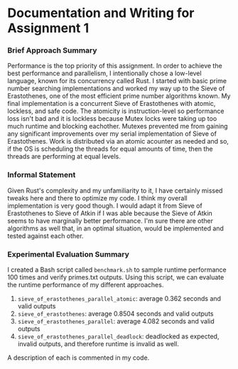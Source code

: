 # Documentation and Writing for Assignment 1

### Brief Approach Summary

Performance is the top priority of this assignment. In order to achieve the best performance and parallelism, I intentionally chose a low-level language, known for its concurrency called Rust. I started with basic prime number searching implementations and worked my way up to the Sieve of Erastothenes, one of the most efficient prime number algorithms known. My final implementation is a concurrent Sieve of Erastothenes with atomic, lockless, and safe code. The atomicity is instruction-level so performance loss isn't bad and it is lockless because Mutex locks were taking up too much runtime and blocking eachother. Mutexes prevented me from gaining any significant improvements over my serial implementation of Sieve of Erastothenes. Work is distributed via an atomic acounter as needed and so, if the OS is scheduling the threads for equal amounts of time, then the threads are performing at equal levels.

### Informal Statement

Given Rust's complexity and my unfamiliarity to it, I have certainly missed tweaks here and there to optimize my code. I think my overall implementation is very good though. I would adapt it from Sieve of Erastothenes to Sieve of Atkin if I was able because the Sieve of Atkin seems to have marginally better performance. I'm sure there are other algorithms as well that, in an optimal situation, would be implemented and tested against each other.

### Experimental Evaluation Summary

I created a Bash script called `benchmark.sh` to sample runtime performance 100 times and verify primes.txt outputs. Using this script, we can evaluate the runtime performance of my different approaches.

1. `sieve_of_erastothenes_parallel_atomic`: average 0.362 seconds and valid outputs
2. `sieve_of_erastothenes`: average 0.8504 seconds and valid outputs
3. `sieve_of_erastothenes_parallel`: average 4.082 seconds and valid outputs
4. `sieve_of_erastothenes_parallel_deadlock`: deadlocked as expected, invalid outputs, and therefore runtime is invalid as well.

A description of each is commented in my code.
